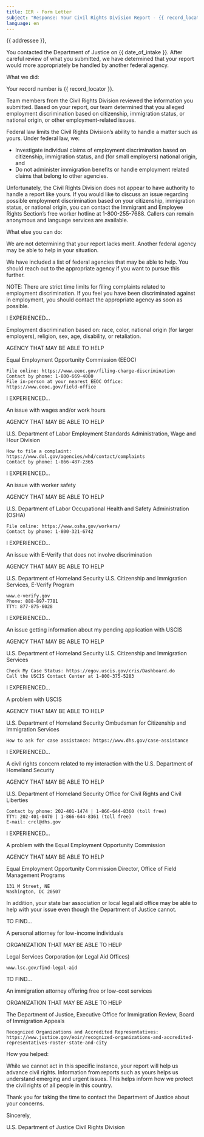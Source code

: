 ```yaml
---
title: IER - Form Letter
subject: "Response: Your Civil Rights Division Report - {{ record_locator }} from the {{ section_name }} Section"
language: en
---
```

{{ addressee }},

You contacted the Department of Justice on {{ date_of_intake }}. After careful review of what you submitted, we have determined that your report would more appropriately be handled by another federal agency.


What we did:

Your record number is {{ record_locator }}.

Team members from the Civil Rights Division reviewed the information you submitted.  Based on your report, our team determined that you alleged employment discrimination based on citizenship, immigration status, or national origin, or other employment-related issues.

Federal law limits the Civil Rights Division’s ability to handle a matter such as yours. Under federal law, we:

  - Investigate individual claims of employment discrimination based on citizenship, immigration status, and (for small employers) national origin, and
  - Do not administer immigration benefits or handle employment related claims that belong to other agencies.

Unfortunately, the Civil Rights Division does not appear to have authority to handle a report like yours. If you would like to discuss an issue regarding possible employment discrimination based on your citizenship, immigration status, or national origin, you can contact the Immigrant and Employee Rights Section’s free worker hotline at 1-800-255-7688.  Callers can remain anonymous and language services are available.


What else you can do:

We are not determining that your report lacks merit.  Another federal agency may be able to help in your situation.

We have included a list of federal agencies that may be able to help. You should reach out to the appropriate agency if you want to pursue this further.

NOTE: There are strict time limits for filing complaints related to employment discrimination. If you feel you have been discriminated against in employment, you should contact the appropriate agency as soon as possible.


I EXPERIENCED…

Employment discrimination based on: race, color, national origin (for larger employers), religion, sex, age, disability, or retaliation.

AGENCY THAT MAY BE ABLE TO HELP

Equal Employment Opportunity Commission (EEOC)

    File online: https://www.eeoc.gov/filing-charge-discrimination
    Contact by phone: 1-800-669-4000
    File in-person at your nearest EEOC Office: https://www.eeoc.gov/field-office


I EXPERIENCED…

An issue with wages and/or work hours

AGENCY THAT MAY BE ABLE TO HELP

U.S. Department of Labor
Employment Standards Administration, Wage and Hour Division 

    How to file a complaint: https://www.dol.gov/agencies/whd/contact/complaints
    Contact by phone: 1-866-487-2365


I EXPERIENCED…

An issue with worker safety

AGENCY THAT MAY BE ABLE TO HELP

U.S. Department of Labor
Occupational Health and Safety Administration (OSHA)

    File online: https://www.osha.gov/workers/
    Contact by phone: 1-800-321-6742


I EXPERIENCED…

An issue with E-Verify that does not involve discrimination

AGENCY THAT MAY BE ABLE TO HELP

U.S. Department of Homeland Security
U.S. Citizenship and Immigration Services, E-Verify Program

    www.e-verify.gov
    Phone: 888-897-7781
    TTY: 877-875-6028


I EXPERIENCED…

An issue getting information about my pending application with USCIS

AGENCY THAT MAY BE ABLE TO HELP

U.S. Department of Homeland Security
U.S. Citizenship and Immigration Services

    Check My Case Status: https://egov.uscis.gov/cris/Dashboard.do
    Call the USCIS Contact Center at 1-800-375-5283


I EXPERIENCED…

A problem with USCIS

AGENCY THAT MAY BE ABLE TO HELP

U.S. Department of Homeland Security
Ombudsman for Citizenship and Immigration Services

    How to ask for case assistance: https://www.dhs.gov/case-assistance


I EXPERIENCED…

A civil rights concern related to my interaction with the U.S. Department of Homeland Security

AGENCY THAT MAY BE ABLE TO HELP

U.S. Department of Homeland Security
Office for Civil Rights and Civil Liberties

    Contact by phone: 202-401-1474 | 1-866-644-8360 (toll free)
    TTY: 202-401-0470 | 1-866-644-8361 (toll free)
    E-mail: crcl@dhs.gov


I EXPERIENCED…

A problem with the Equal Employment Opportunity Commission

AGENCY THAT MAY BE ABLE TO HELP

Equal Employment Opportunity Commission
Director, Office of Field Management Programs 

    131 M Street, NE 
    Washington, DC 20507


In addition, your state bar association or local legal aid office may be able to help with your issue even though the Department of Justice cannot.


TO FIND…

A personal attorney for low-income individuals

ORGANIZATION THAT MAY BE ABLE TO HELP

Legal Services Corporation (or Legal Aid Offices)

    www.lsc.gov/find-legal-aid


TO FIND…

An immigration attorney offering free or low-cost services

ORGANIZATION THAT MAY BE ABLE TO HELP

The Department of Justice, Executive Office for Immigration Review, Board of Immigration Appeals

    Recognized Organizations and Accredited Representatives: https://www.justice.gov/eoir/recognized-organizations-and-accredited-representatives-roster-state-and-city


How you helped:

While we cannot act in this specific instance, your report will help us advance civil rights. Information from reports such as yours helps us understand emerging and urgent issues.  This helps inform how we protect the civil rights of all people in this country.

Thank you for taking the time to contact the Department of Justice about your concerns.


Sincerely,

U.S. Department of Justice
Civil Rights Division
